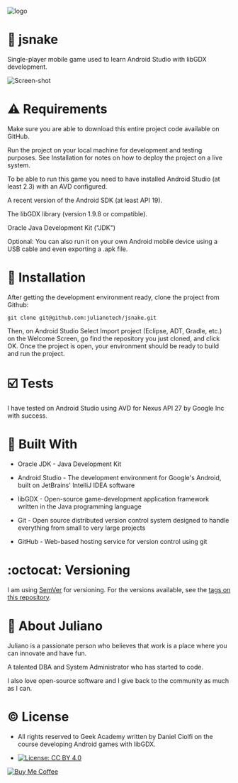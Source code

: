 ![logo](https://github.com/julianotech/JPianoTiles/blob/master/geek-academy.png)

# :snake: jsnake

Single-player mobile game used to learn Android Studio with libGDX development.

![Screen-shot](https://github.com/julianotech/jsnake/blob/master/jsnake-sample.png)


# ⚠️ Requirements

Make sure you are able to download this entire project code available on GitHub.

Run the project on your local machine for development and testing purposes. See Installation for notes on how to deploy the project on a live system.

To be able to run this game you need to have installed Android Studio (at least 2.3) with an AVD configured. 

A recent version of the Android SDK (at least API 19). 

The libGDX library (version 1.9.8 or compatible).

Oracle Java Development Kit ("JDK")

Optional: You can also run it on your own Android mobile device using a USB cable and even exporting a .apk file.

# 💾 Installation

After getting the development environment ready, clone the project from Github:
```
git clone git@github.com:julianotech/jsnake.git
```
Then, on Android Studio Select Import project (Eclipse, ADT, Gradle, etc.) on the Welcome Screen, go find the repository you just cloned, and click OK.
Once the project is open, your environment should be ready to build and run the project.

# ☑️ Tests

I have tested on Android Studio using AVD for Nexus API 27 by Google Inc with success.

# 🔨 Built With

- Oracle JDK - Java Development Kit

- Android Studio - The development environment for Google's Android, built on JetBrains' IntelliJ IDEA software

- libGDX - Open-source game-development application framework written in the Java programming language

- Git - Open source distributed version control system designed to handle everything from small to very large projects

- GitHub - Web-based hosting service for version control using git
 
# :octocat: Versioning

I am using [SemVer](http://semver.org/) for versioning. For the versions available, see the [tags on this repository](https://github.com/julianotech/jsnake/tags).

# :man: About Juliano

Juliano is a passionate person who believes that work is a place where you can innovate and have fun.

A talented DBA and System Administrator who has started to code.

I also love open-source software and I give back to the community as much as I can.

# :copyright: License

- All rights reserved to Geek Academy written by Daniel Ciolfi on the course developing Android games with libGDX.

- [![License: CC BY 4.0](https://img.shields.io/badge/License-CC%20BY%204.0-lightgrey.svg)](https://creativecommons.org/licenses/by/4.0/)


[![Buy Me Coffee](https://github.com/julianotech/JPianoTiles/blob/master/coffe.png)](https://revolut.me/hotsauce)
